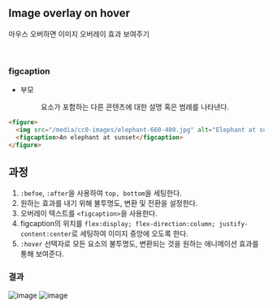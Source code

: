 ## Image overlay on hover

마우스 오버하면 이미지 오버레이 효과 보여주기

<br>

### figcaption

- 부모 <figure> 요소가 포함하는 다른 콘텐츠에 대한 설명 혹은 범례를 나타낸다.

```html
<figure>
  <img src="/media/cc0-images/elephant-660-480.jpg" alt="Elephant at sunset" />
  <figcaption>An elephant at sunset</figcaption>
</figure>
```

## 과정

1. `:befoe`, `:after`을 사용하여 `top, bottom`을 세팅한다.
2. 원하는 효과를 내기 위해 불투명도, 변환 및 전환을 설정한다.
3. 오버레이 텍스트를 `<figcaption>`을 사용한다.
4. figcaption의 위치를 `flex:display; flex-direction:column; justify-content:center`로 세팅하여 이미지 중앙에 오도록 한다.
5. `:hover` 선택자로 모든 요소의 불투명도, 변환되는 것을 원하는 애니메이션 효과를 통해 보여준다.
  
### 결과
![image](https://user-images.githubusercontent.com/47467774/130455843-5737c4f5-3648-4fe2-8380-9a07f2a7d3b6.png)   ![image](https://user-images.githubusercontent.com/47467774/130455891-91baef8c-c5f1-4d9d-8e86-596e36ddf96f.png)


